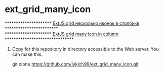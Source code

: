 ext_grid_many_icon
==================

********************* <a href="http://lweb.pl.ua/ext/grid4/">ExtJS grid несколько иконок в столбике<a/> ************************
<br>
********************* <a href="http://lweb.pl.ua/ext/grid4/" >ExtJS grid many icon in column </a> *******************************


1. Copy for this repository in directory accessible to the Web server. You can make this.
  
     git clone https://github.com/lykich99/ext_grid_many_icon.git
